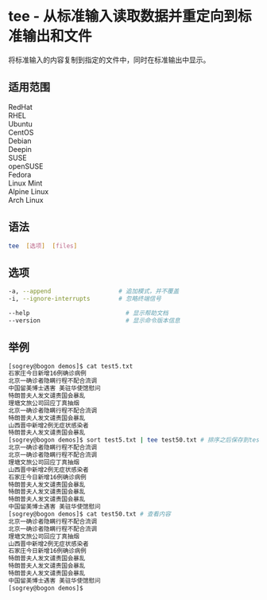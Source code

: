 # tee - 从标准输入读取数据并重定向到标准输出和文件

将标准输入的内容复制到指定的文件中，同时在标准输出中显示。

## 适用范围

<!-- <div class="svg linux">Linux</div> -->
<div class="svg redhat">RedHat</div>
<div class="svg rhel">RHEL</div>
<div class="svg ubuntu">Ubuntu</div>
<div class="svg centos">CentOS</div>
<div class="svg debian">Debian</div>
<div class="svg deepin">Deepin</div>
<div class="svg suse">SUSE</div>
<div class="svg opensuse">openSUSE</div>
<div class="svg fedora">Fedora</div>
<div class="svg linuxmint">Linux Mint</div>
<!-- <div class="svg mxlinux">MX Linux</div> -->
<div class="svg alpinelinux">Alpine Linux</div>
<div class="svg archlinux">Arch Linux</div>

## 语法

``` bash
tee  [选项]  [files]
```

## 选项

``` bash
-a, --append                   # 追加模式，并不覆盖
-i, --ignore-interrupts        # 忽略终端信号

--help                           # 显示帮助文档
--version                        # 显示命令版本信息
```

## 举例

``` bash
[sogrey@bogon demos]$ cat test5.txt
石家庄今日新增16例确诊病例
北京一确诊者隐瞒行程不配合流调
中国留美博士遇害 美驻华使馆慰问
特朗普夫人发文谴责国会暴乱
理塘文旅公司回应丁真抽烟
北京一确诊者隐瞒行程不配合流调
特朗普夫人发文谴责国会暴乱
山西晋中新增2例无症状感染者
特朗普夫人发文谴责国会暴乱
[sogrey@bogon demos]$ sort test5.txt | tee test50.txt # 排序之后保存到test50.c，并且送到标准输出
北京一确诊者隐瞒行程不配合流调
北京一确诊者隐瞒行程不配合流调
理塘文旅公司回应丁真抽烟
山西晋中新增2例无症状感染者
石家庄今日新增16例确诊病例
特朗普夫人发文谴责国会暴乱
特朗普夫人发文谴责国会暴乱
特朗普夫人发文谴责国会暴乱
中国留美博士遇害 美驻华使馆慰问
[sogrey@bogon demos]$ cat test50.txt # 查看内容
北京一确诊者隐瞒行程不配合流调
北京一确诊者隐瞒行程不配合流调
理塘文旅公司回应丁真抽烟
山西晋中新增2例无症状感染者
石家庄今日新增16例确诊病例
特朗普夫人发文谴责国会暴乱
特朗普夫人发文谴责国会暴乱
特朗普夫人发文谴责国会暴乱
中国留美博士遇害 美驻华使馆慰问
[sogrey@bogon demos]$ 
```
